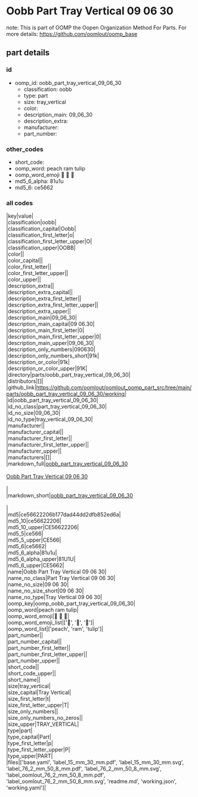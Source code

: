 # Oobb Part Tray Vertical 09 06 30  

note: This is part of OOMP the Oopen Organization Method For Parts. For more details: https://github.com/oomlout/oomp_base

##  part details





### id
* oomp_id: oobb_part_tray_vertical_09_06_30
  * classification: oobb
  * type: part
  * size: tray_vertical
  * color: 
  * description_main: 09_06_30
  * description_extra: 
  * manufacturer: 
  * part_number: 

### other_codes
* short_code: 
* oomp_word: peach ram tulip
* oomp_word_emoji :peach: :ram: :tulip:
* md5_6_alpha: 81u1u
* md5_6: ce5662

### all codes 
|key|value|  
|classification|oobb|  
|classification_capital|Oobb|  
|classification_first_letter|o|  
|classification_first_letter_upper|O|  
|classification_upper|OOBB|  
|color||  
|color_capital||  
|color_first_letter||  
|color_first_letter_upper||  
|color_upper||  
|description_extra||  
|description_extra_capital||  
|description_extra_first_letter||  
|description_extra_first_letter_upper||  
|description_extra_upper||  
|description_main|09_06_30|  
|description_main_capital|09 06.30|  
|description_main_first_letter|0|  
|description_main_first_letter_upper|0|  
|description_main_upper|09_06_30|  
|description_only_numbers|090630|  
|description_only_numbers_short|91k|  
|description_or_color|91k|  
|description_or_color_upper|91K|  
|directory|parts/oobb_part_tray_vertical_09_06_30|  
|distributors|[]|  
|github_link|https://github.com/oomlout/oomlout_oomp_part_src/tree/main/parts/oobb_part_tray_vertical_09_06_30/working|  
|id|oobb_part_tray_vertical_09_06_30|  
|id_no_class|part_tray_vertical_09_06_30|  
|id_no_size|09_06_30|  
|id_no_type|tray_vertical_09_06_30|  
|manufacturer||  
|manufacturer_capital||  
|manufacturer_first_letter||  
|manufacturer_first_letter_upper||  
|manufacturer_upper||  
|manufacturers|[]|  
|markdown_full|[oobb_part_tray_vertical_09_06_30](https://github.com/oomlout/oomlout_oomp_part_src/tree/main/parts/oobb_part_tray_vertical_09_06_30/working)<br>[](https://github.com/oomlout/oomlout_oomp_part_src/tree/main/parts/oobb_part_tray_vertical_09_06_30/working)<br>[Oobb Part Tray Vertical 09 06 30](https://github.com/oomlout/oomlout_oomp_part_src/tree/main/parts/oobb_part_tray_vertical_09_06_30/working)<br><br>|  
|markdown_short|[oobb_part_tray_vertical_09_06_30](https://github.com/oomlout/oomlout_oomp_part_src/tree/main/parts/oobb_part_tray_vertical_09_06_30/working)<br><br>|  
|md5|ce56622206b177dad44dd2dfb852ed6a|  
|md5_10|ce56622206|  
|md5_10_upper|CE56622206|  
|md5_5|ce566|  
|md5_5_upper|CE566|  
|md5_6|ce5662|  
|md5_6_alpha|81u1u|  
|md5_6_alpha_upper|81U1U|  
|md5_6_upper|CE5662|  
|name|Oobb Part Tray Vertical 09 06 30|  
|name_no_class|Part Tray Vertical 09 06 30|  
|name_no_size|09 06 30|  
|name_no_size_short|09 06 30|  
|name_no_type|Tray Vertical 09 06 30|  
|oomp_key|oomp_oobb_part_tray_vertical_09_06_30|  
|oomp_word|peach ram tulip|  
|oomp_word_emoji|:peach: :ram: :tulip:|  
|oomp_word_emoji_list|[':peach:', ':ram:', ':tulip:']|  
|oomp_word_list|['peach', 'ram', 'tulip']|  
|part_number||  
|part_number_capital||  
|part_number_first_letter||  
|part_number_first_letter_upper||  
|part_number_upper||  
|short_code||  
|short_code_upper||  
|short_name||  
|size|tray_vertical|  
|size_capital|Tray Vertical|  
|size_first_letter|t|  
|size_first_letter_upper|T|  
|size_only_numbers||  
|size_only_numbers_no_zeros||  
|size_upper|TRAY_VERTICAL|  
|type|part|  
|type_capital|Part|  
|type_first_letter|p|  
|type_first_letter_upper|P|  
|type_upper|PART|  
|files|['base.yaml', 'label_15_mm_30_mm.pdf', 'label_15_mm_30_mm.svg', 'label_76_2_mm_50_8_mm.pdf', 'label_76_2_mm_50_8_mm.svg', 'label_oomlout_76_2_mm_50_8_mm.pdf', 'label_oomlout_76_2_mm_50_8_mm.svg', 'readme.md', 'working.json', 'working.yaml']|  
